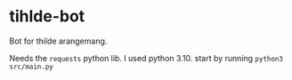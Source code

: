 # tihlde-bot

Bot for thilde arangemang. 

Needs the ``requests`` python lib. I used python 3.10.
start by running ``python3 src/main.py``
